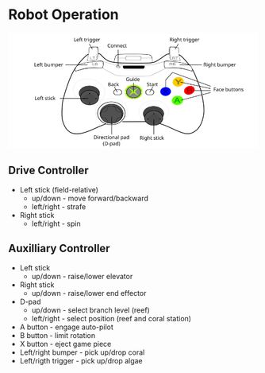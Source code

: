# Robot Operation
<img src="360_controller.png" width="660px"/>

## Drive Controller
* Left stick (field-relative)
  * up/down - move forward/backward
  * left/right - strafe
* Right stick
  * left/right - spin

## Auxilliary Controller
* Left stick
  * up/down - raise/lower elevator
* Right stick
  * up/down - raise/lower end effector
* D-pad
  * up/down - select branch level (reef)
  * left/right - select position (reef and coral station)
* A button - engage auto-pilot
* B button - limit rotation
* X button - eject game piece
* Left/right bumper - pick up/drop coral 
* Left/rigth trigger - pick up/drop algae

